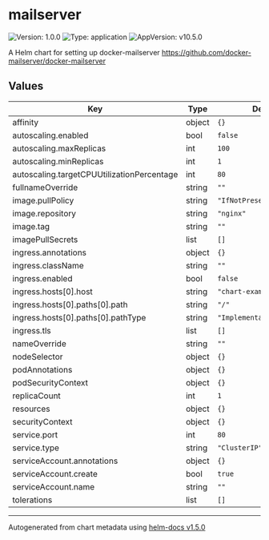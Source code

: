 # mailserver

![Version: 1.0.0](https://img.shields.io/badge/Version-1.0.0-informational?style=flat-square) ![Type: application](https://img.shields.io/badge/Type-application-informational?style=flat-square) ![AppVersion: v10.5.0](https://img.shields.io/badge/AppVersion-v10.5.0-informational?style=flat-square)

A Helm chart for setting up docker-mailserver https://github.com/docker-mailserver/docker-mailserver

## Values

| Key                                        | Type   | Default                    | Description |
| ------------------------------------------ | ------ | -------------------------- | ----------- |
| affinity                                   | object | `{}`                       |             |
| autoscaling.enabled                        | bool   | `false`                    |             |
| autoscaling.maxReplicas                    | int    | `100`                      |             |
| autoscaling.minReplicas                    | int    | `1`                        |             |
| autoscaling.targetCPUUtilizationPercentage | int    | `80`                       |             |
| fullnameOverride                           | string | `""`                       |             |
| image.pullPolicy                           | string | `"IfNotPresent"`           |             |
| image.repository                           | string | `"nginx"`                  |             |
| image.tag                                  | string | `""`                       |             |
| imagePullSecrets                           | list   | `[]`                       |             |
| ingress.annotations                        | object | `{}`                       |             |
| ingress.className                          | string | `""`                       |             |
| ingress.enabled                            | bool   | `false`                    |             |
| ingress.hosts[0].host                      | string | `"chart-example.local"`    |             |
| ingress.hosts[0].paths[0].path             | string | `"/"`                      |             |
| ingress.hosts[0].paths[0].pathType         | string | `"ImplementationSpecific"` |             |
| ingress.tls                                | list   | `[]`                       |             |
| nameOverride                               | string | `""`                       |             |
| nodeSelector                               | object | `{}`                       |             |
| podAnnotations                             | object | `{}`                       |             |
| podSecurityContext                         | object | `{}`                       |             |
| replicaCount                               | int    | `1`                        |             |
| resources                                  | object | `{}`                       |             |
| securityContext                            | object | `{}`                       |             |
| service.port                               | int    | `80`                       |             |
| service.type                               | string | `"ClusterIP"`              |             |
| serviceAccount.annotations                 | object | `{}`                       |             |
| serviceAccount.create                      | bool   | `true`                     |             |
| serviceAccount.name                        | string | `""`                       |             |
| tolerations                                | list   | `[]`                       |             |

---

Autogenerated from chart metadata using [helm-docs v1.5.0](https://github.com/norwoodj/helm-docs/releases/v1.5.0)
